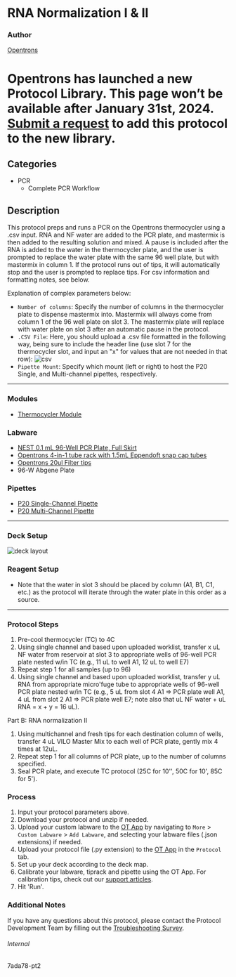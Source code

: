 # RNA Normalization I & II

### Author
[Opentrons](https://opentrons.com/)


# Opentrons has launched a new Protocol Library. This page won’t be available after January 31st, 2024. [Submit a request](https://docs.google.com/forms/d/e/1FAIpQLSdYYp9QCKow4nn0KlCVsMS3HX0eJ0N9O7-erajKvcpT0lWbSg/viewform) to add this protocol to the new library.

## Categories
* PCR
	* Complete PCR Workflow

## Description
This protocol preps and runs a PCR on the Opentrons thermocycler using a .csv input. RNA and NF water are added to the PCR plate, and mastermix is then added to the resulting solution and mixed. A pause is included after the RNA is added to the water in the thermocycler plate, and the user is prompted to replace the water plate with the same 96 well plate, but with mastermix in column 1. If the protocol runs out of tips, it will automatically stop and the user is prompted to replace tips. For csv information and formatting notes, see below.


Explanation of complex parameters below:
* `Number of columns`: Specify the number of columns in the thermocycler plate to dispense mastermix into. Mastermix will always come from column 1 of the 96 well plate on slot 3. The mastermix plate will replace with water plate on slot 3 after an automatic pause in the protocol.
* `.CSV File`: Here, you should upload a .csv file formatted in the following way, being sure to include the header line
(use slot 7 for the thermocycler slot, and input an "x" for values that are not needed in that row):
![csv](https://opentrons-protocol-library-website.s3.amazonaws.com/custom-README-images/1f62ba/Screen+Shot+2022-01-25+at+11.20.56+AM.png)
* `Pipette Mount`: Specify which mount (left or right) to host the P20 Single, and Multi-channel pipettes, respectively.

---

### Modules
* [Thermocycler Module](https://shop.opentrons.com/collections/hardware-modules/products/thermocycler-module)


### Labware
* [NEST 0.1 mL 96-Well PCR Plate, Full Skirt](https://shop.opentrons.com/verified-labware/well-plates/)
* [Opentrons 4-in-1 tube rack with 1.5mL Eppendoft snap cap tubes](https://shop.opentrons.com/4-in-1-tube-rack-set/)
* [Opentrons 20ul Filter tips](https://shop.opentrons.com/universal-filter-tips/)
* 96-W Abgene Plate

### Pipettes
* [P20 Single-Channel Pipette](https://opentrons.com/pipettes/)
* [P20 Multi-Channel Pipette](https://opentrons.com/pipettes/)

---

### Deck Setup
![deck layout](https://opentrons-protocol-library-website.s3.amazonaws.com/custom-README-images/7ada78/pt2/Screen+Shot+2021-12-22+at+5.17.44+PM.png)

### Reagent Setup
* Note that the water in slot 3 should be placed by column (A1, B1, C1, etc.) as the protocol will iterate through the water plate in this order as a source.

---

### Protocol Steps
1. Pre-cool thermocycler (TC) to 4C
2. Using single channel and based upon uploaded worklist, transfer x uL NF water from reservoir at slot 3 to appropriate wells of 96-well PCR plate nested w/in TC (e.g., 11 uL to well A1, 12 uL to well E7)
3. Repeat step 1 for all samples (up to 96)
4. Using single channel and based upon uploaded worklist, transfer y uL RNA from appropriate micro'fuge tube to appropriate wells of 96-well PCR plate nested w/in TC (e.g., 5 uL from slot 4 A1 => PCR plate well A1, 4 uL from slot 2 A1 => PCR plate well E7; note also that uL NF water + uL RNA = x + y = 16 uL).

Part B: RNA normalization II
1. Using multichannel and fresh tips for each destination column of wells, transfer 4 uL VILO Master Mix to each well of PCR plate, gently mix 4 times at 12uL.
2. Repeat step 1 for all columns of PCR plate, up to the number of columns specified.
3. Seal PCR plate, and execute TC protocol (25C for 10'', 50C for 10', 85C for 5').

### Process
1. Input your protocol parameters above.
2. Download your protocol and unzip if needed.
3. Upload your custom labware to the [OT App](https://opentrons.com/ot-app) by navigating to `More` > `Custom Labware` > `Add Labware`, and selecting your labware files (.json extensions) if needed.
4. Upload your protocol file (.py extension) to the [OT App](https://opentrons.com/ot-app) in the `Protocol` tab.
5. Set up your deck according to the deck map.
6. Calibrate your labware, tiprack and pipette using the OT App. For calibration tips, check out our [support articles](https://support.opentrons.com/en/collections/1559720-guide-for-getting-started-with-the-ot-2).
7. Hit 'Run'.

### Additional Notes
If you have any questions about this protocol, please contact the Protocol Development Team by filling out the [Troubleshooting Survey](https://protocol-troubleshooting.paperform.co/).

###### Internal
7ada78-pt2
